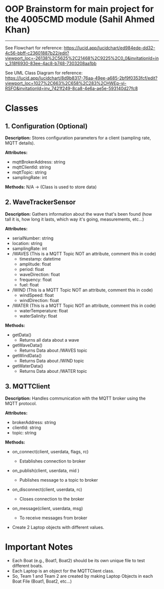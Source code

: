 # **OOP Brainstorm for main project for the 4005CMD module (Sahil Ahmed Khan)**

---

See Flowchart for reference: https://lucid.app/lucidchart/ed984ede-dd32-4c56-bbff-c23601887b22/edit?viewport_loc=-26138%2C5625%2C21468%2C9225%2C0_0&invitationId=inv_318f6930-83ee-4ac8-b748-7303208aa1bb

See UML Class Diagram for reference: https://lucid.app/lucidchart/8d9b8317-76aa-49ee-a685-2bf9f0353fcf/edit?viewport_loc=1027%2C663%2C658%2C283%2CHWEp-vi-RSFO&invitationId=inv_7421f249-8ca8-4e6a-ae5e-593140d27fc8 

# **Classes**

## **1. Configuration (Optional)**

**Description:** Stores configuration parameters for a client (sampling rate, MQTT details).

**Attributes:**

- mqttBrokerAddress: string
- mqttClientId: string
- mqttTopic: string
- samplingRate: int

**Methods:** N/A → (Class is used to store data)

## **2. WaveTrackerSensor**

**Description:** Gathers information about the wave that's been found (how tall it is, how long it lasts, which way it's going, measurements, etc…)

**Attributes:**

- serialNumber: string
- location: string
- samplingRate: int
- /WAVES (This is a MQTT Topic NOT an attribute, comment this in code)
    - timestamp: datetime
    - amplitude: float
    - period: float
    - waveDirection: float
    - frequency: float
    - fuel: float
- /WIND (This is a MQTT Topic NOT an attribute, comment this in code)
    - windSpeed: float
    - windDirection: float
- /WATER (This is a MQTT Topic NOT an attribute, comment this in code)
    - waterTemperature: float
    - waterSalinity: float

**Methods:**

- getData()
    - Returns all data about a wave
- getWaveData()
    - Returns Data about /WAVES topic
- getWindData()
    - Returns Data about /WIND topic
- getWaterData()
    - Returns Data about /WATER topic

## **3. MQTTClient**

**Description:** Handles communication with the MQTT broker using the MQTT protocol.

**Attributes:**

- brokerAddress: string
- clientId: string
- topic: string

**Methods:**

- on_connect(client, userdata, flags, rc)
    - Establishes connection to broker
- on_publish(client, userdata, mid )
    - Publishes message to a topic to broker
- on_disconnect(client, userdata, rc)
    - Closes connection to the broker
- on_message(client, userdata, msg)
    - To receive messages from broker

- Create 2 Laptop objects with different values.

# **Important Notes**

- Each Boat (e.g., Boat1, Boat2) should be its own unique file to test different boats.
- Each Laptop is an object for the MQTTClient class.
- So, Team 1 and Team 2 are created by making Laptop Objects in each Boat File (Boat1, Boat2, etc…)
